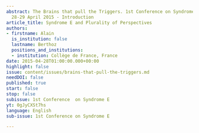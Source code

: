 ```yaml
---
abstract: The Brains that pull the Triggers. 1st Conference on Syndrome E, Paris IAS,
  28-29 April 2015 - Introduction
article_title: Syndrome E and Plurality of Perspectives
authors:
- firstname: Alain
  is_institution: false
  lastname: Berthoz
  positions_and_institutions:
  - institution: Collège de France, France
date: 2015-04-28T01:00:00.000+00:00
highlight: false
issue: content/issues/brains-that-pull-the-triggers.md
needDOI: false
published: true
start: false
stop: false
subissue: 1st Conference  on Syndrome E
yt: 0gJyCXSt7hs
language: English
sub-issue: 1st Conference on Syndrome E

---
```

<Youtube yt="0gJyCXSt7hs" caption="Syndrome E and Plurality of Perspectives" start="false" stop="false"></Youtube>